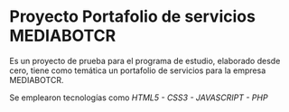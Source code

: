 # Proyecto Portafolio de servicios MEDIABOTCR

Es un proyecto de prueba para el programa de estudio, elaborado desde cero, tiene como temática un portafolio de servicios para la empresa MEDIABOTCR.

Se emplearon tecnologías como *_HTML5_ - _CSS3_ - _JAVASCRIPT_ - _PHP_*